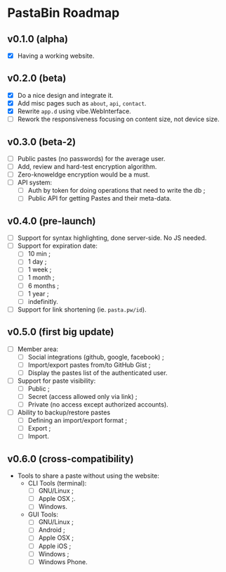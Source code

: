 # PastaBin Roadmap
## v0.1.0 (alpha)
* [x] Having a working website.

## v0.2.0 (beta)
* [x] Do a nice design and integrate it.
* [x] Add misc pages such as `about`, `api`, `contact`.
* [x] Rewrite `app.d` using vibe.WebInterface.
* [ ] Rework the responsiveness focusing on content size, not device size.

## v0.3.0 (beta-2)
* [ ] Public pastes (no passwords) for the average user.
* [ ] Add, review and hard-test encryption algorithm.  
* [ ] Zero-knoweldge encryption would be a must.
* [ ] API system:
  * [ ] Auth by token for doing operations that need to write the db ;
  * [ ] Public API for getting Pastes and their meta-data.

## v0.4.0 (pre-launch)
* [ ] Support for syntax highlighting, done server-side. No JS needed.
* [ ] Support for expiration date:
  * [ ] 10 min ;
  * [ ] 1 day ;
  * [ ] 1 week ;
  * [ ] 1 month ;
  * [ ] 6 months ;
  * [ ] 1 year ;
  * [ ] indefinitly.
* [ ] Support for link shortening (ie. `pasta.pw/id`).

## v0.5.0 (first big update)
* [ ] Member area:
  * [ ] Social integrations (github, google, facebook) ;
  * [ ] Import/export pastes from/to GitHub Gist ;
  * [ ] Display the pastes list of the authenticated user.
* [ ] Support for paste visibility:
  * [ ] Public ;
  * [ ] Secret (access allowed only via link) ;
  * [ ] Private (no access except authorized accounts).
* [ ] Ability to backup/restore pastes  
  * [ ] Defining an import/export format ;
  * [ ] Export ;
  * [ ] Import.

## v0.6.0 (cross-compatibility)
* Tools to share a paste without using the website:
  * CLI Tools (terminal):
    * [ ] GNU/Linux ;
    * [ ] Apple OSX ;.
    * [ ] Windows.
  * GUI Tools:
    * [ ] GNU/Linux ;
    * [ ] Android ;
    * [ ] Apple OSX ;
    * [ ] Apple iOS ;
    * [ ] Windows ;
    * [ ] Windows Phone.
